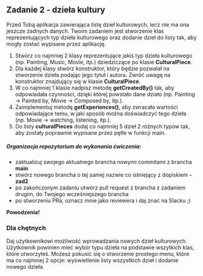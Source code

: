 ## Zadanie 2 - dzieła kultury

Przed Tobą aplikacja zawierająca listę dzieł kulturowych, lecz nie ma ona jeszcze żadnych danych. Twoim zadaniem jest stworzenie klas reprezentujących typ dzieła kulturowego oraz dodanie dzieł do listy tak, aby mogły zostać wypisane przez aplikację.

1. Stwórz co najmniej 2 klasy reprezentujące jakiś typ dzieła kulturowego (np. Painting, Music, Movie, itp.) dziedziczące po klasie **CulturalPiece**.
2. Dla każdej klasy stwórz konstruktor, który będzie pozwalał na stworzenie dzieła podając jego tytuł i autora. Zwróć uwagę na konstruktor znajdujący się w klasie **CulturalPiece**.
3. W co najmniej 1 klasie nadpisz metodę **getCreatedBy()** tak, aby odpowiadała czynności, dzięki której powstało dane działo (np. Painting -> Painted by, Movie -> Composed by, itp.).
4. Zaimplementuj metodę **getExperiences()**, aby zwracała wartości odpowiadające temu, w jaki sposób można doświadczyć tego dzieła (np. Movie -> watching, listening, itp.).
5. Do listy **culturalPieces** dodaj co najmniej 5 dzieł 2 różnych typów tak, aby zostały poprawnie wypisane przez pętle w funkcji main.

##### Organizacja repozytorium do wykonania ćwiczenia:
- zaktualizuj swojego aktualnego brancha nowymi commitami z brancha **main**
- stwórz nowego brancha o tej samej nazwie co istniejący z dopiskiem **-zad2**
- po zakończonym zadaniu utwórz pull request z brancha z zadaniem drugim, do Twojego wcześniejszego brancha
- po stworzeniu PRa, oznacz mnie jako reviewera i daj znać na Slacku ;)

**Powodzenia!**

### Dla chętnych
Daj użytkownikowi możliwość wprowadzania nowych dzieł kulturowych. Użytkownik powinien mieć wybór typu dzieła na podstawie wszytkich klas, które utworzyłeś.
Możesz pokusić się o stworzenie prostego menu, które ma co najmniej 2 opcje: wyświetlenie listy wszystkich dzieł i dodanie nowego dzieła.
